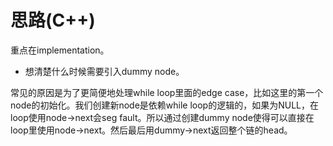 # 思路(C++)

重点在implementation。

- 想清楚什么时候需要引入dummy node。

常见的原因是为了更简便地处理while loop里面的edge case，比如这里的第一个node的初始化。我们创建新node是依赖while loop的逻辑的，如果为NULL，在loop使用node->next会seg fault。所以通过创建dummy node使得可以直接在loop里使用node->next。然后最后用dummy->next返回整个链的head。